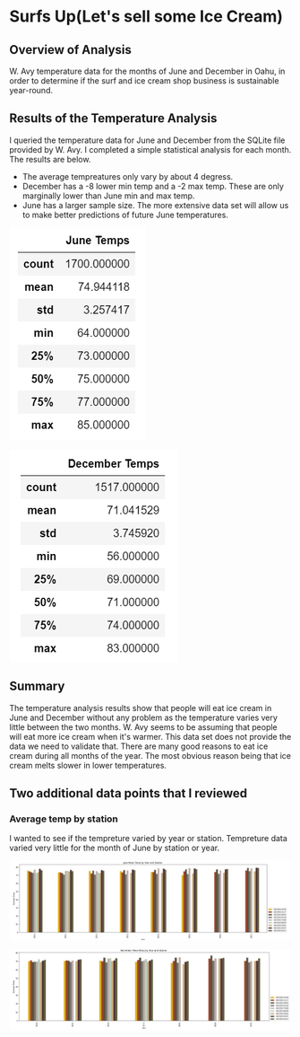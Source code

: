 # Surfs Up(Let's sell some Ice Cream)
## Overview of Analysis

W. Avy temperature data for the months of June and December in Oahu, in order to determine if the surf and ice cream shop business is sustainable year-round.

## Results of the Temperature Analysis

I queried the temperature data for June and December from the SQLite file provided by W. Avy. I completed a simple statistical analysis for each month. The results are below.

* The average tempreatures only vary by about 4 degress.
* December has a -8 lower min temp and a -2 max temp. These are only marginally lower than June min and max temp.
* June has a larger sample size. The more extensive data set will allow us to make better predictions of future June temperatures.

![June Temp Data](https://github.com/skanab/surfs_up/blob/main/June_Temps.PNG?raw=true)

![December Temp Data](https://github.com/skanab/surfs_up/blob/main/December_Temps.PNG?raw=true)


## Summary

The temperature analysis results show that people will eat ice cream in June and December without any problem as the temperature varies very little between the two months. W. Avy seems to be assuming that people will eat more ice cream when it's warmer. This data set does not provide the data we need to validate that. There are many good reasons to eat ice cream during all months of the year. The most obvious reason being that ice cream melts slower in lower temperatures. 

## Two additional data points that I reviewed

### Average temp by station

I wanted to see if the tempreture varied by year or station. Tempreture data varied very little for the month of June by station or year.


![June Temp Data By Station](https://github.com/skanab/surfs_up/blob/main/June_Temps_Station.PNG?raw=true)

![December Temp Data By Station](https://github.com/skanab/surfs_up/blob/main/December_Temps_Station.PNG?raw=true)
